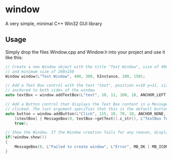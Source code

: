 # window

A very simple, minimal C++ Win32 GUI library

## Usage

Simply drop the files Window.cpp and Window.h into your project and use it like this:

```C++
// Create a new Window object with the title "Test Window", size of 400x300
// and minimum size of 200x150
Window window(L"Test Window", 400, 300, hInstance, 200, 150);

// Add a Text Box control with the text "text", position x=10 y=11, size 100x18,
// anchored to both sides of the window
auto textBox = window.addTextBox(L"text", 10, 11, 100, 18, ANCHOR_LEFT | ANCHOR_RIGHT);

// Add a Button control that displays the Text Box content in a Message Box when
// clicked. The last argument specifies that this is the default button.
auto button = window.addButton(L"Click", 115, 10, 70, 20, ANCHOR_NONE,
	[&textBox] { MessageBox(0, textBox->getText().c_str(), L"TextBox Text", MB_OK); },
	true);

// Show the Window. If the Window creation fails for any reason, display a error message
if(!window.show())
{
	MessageBox(0, L"Failed to create window", L"Error", MB_OK | MB_ICONERROR);
}
```